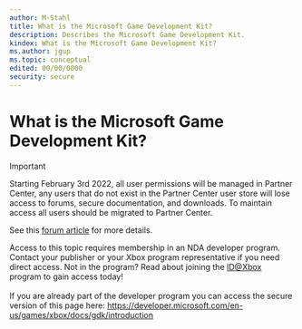 ```yaml
---
author: M-Stahl
title: What is the Microsoft Game Development Kit?
description: Describes the Microsoft Game Development Kit.
kindex: What is the Microsoft Game Development Kit?
ms.author: jgup
ms.topic: conceptual
edited: 00/00/0000
security: secure
---
```


# What is the Microsoft Game Development Kit?
> [!IMPORTANT]
> Starting February 3rd 2022, all user permissions will be managed in Partner Center, any users that do not exist in the Partner Center user store will lose access to forums, secure documentation, and downloads. To maintain access all users should be migrated to Partner Center. <p></p>See this <a href="https://forums.xboxlive.com/articles/132187/breaking-change-user-access-for-forums-secure-docu.html">forum article</a> for more details.  

 Access to this topic requires membership in an NDA developer program. Contact your publisher or your Xbox program representative if you need direct access. Not in the program? Read about joining the <a href="https://www.xbox.com/Developers/id">ID@Xbox</a> program to gain access today!  <br/><br/>If you are already part of the developer program you can access the secure version of this page here: <a target="_blank" href="https://developer.microsoft.com/en-us/games/xbox/docs/gdk/introduction">https://developer.microsoft.com/en-us/games/xbox/docs/gdk/introduction</a>